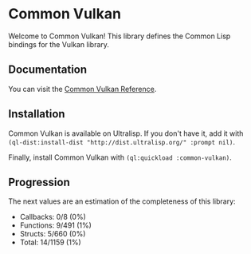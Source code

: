 <h1 id="header:ADP:HEADERTAG17">Common Vulkan</h1>

Welcome to Common Vulkan\! This library defines the Common Lisp bindings for the Vulkan library\.

<h2 id="header:ADP:HEADERTAG18">Documentation</h2>

You can visit the <a href="/docs/reference/reference.md#header:COMMON-VULKAN:API-REFERENCE-HEADER">Common Vulkan Reference</a>\.

<h2 id="header:ADP:HEADERTAG19">Installation</h2>

Common Vulkan is available on Ultralisp\. If you don\'t have it\, add it with ``` (ql-dist:install-dist "http://dist.ultralisp.org/" :prompt nil) ```\.

Finally\, install Common Vulkan with ``` (ql:quickload :common-vulkan) ```\.

<h2 id="header:ADP:HEADERTAG20">Progression</h2>

The next values are an estimation of the completeness of this library\:

* Callbacks\: 0\/8 \(0\%\)
* Functions\: 9\/491 \(1\%\)
* Structs\: 5\/660 \(0\%\)
* Total\: 14\/1159 \(1\%\)

